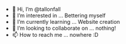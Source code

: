 - 👋 Hi, I’m @tallonfall
- 👀 I’m interested in ... Bettering myself
- 🌱 I’m currently learning ... Website creation
- 💞️ I’m looking to collaborate on ... nothing!
- 📫 How to reach me ... nowhere :D

<!---
tallonfall/tallonfall is a ✨ special ✨ repository because its `README.md` (this file) appears on your GitHub profile.
You can click the Preview link to take a look at your changes.
--->
